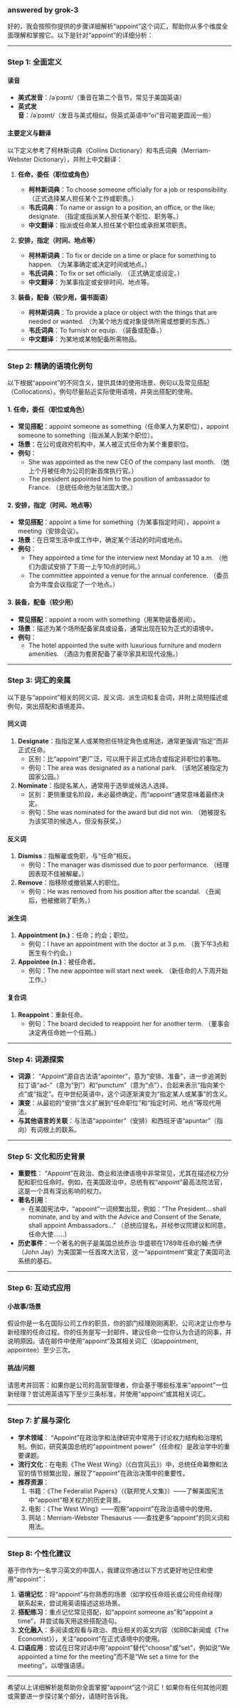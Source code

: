 ### answered by grok-3
好的，我会按照你提供的步骤详细解析“appoint”这个词汇，帮助你从多个维度全面理解和掌握它。以下是针对“appoint”的详细分析：

---

### Step 1: 全面定义
#### 读音
- **美式发音**：/əˈpɔɪnt/（重音在第二个音节，常见于美国英语）
- **英式发音**：/əˈpɔɪnt/（发音与美式相似，但英式英语中“oi”音可能更圆润一些）

#### 主要定义与翻译
以下定义参考了柯林斯词典（Collins Dictionary）和韦氏词典（Merriam-Webster Dictionary），并附上中文翻译：

1. **任命，委任（职位或角色）**
   - **柯林斯词典**：To choose someone officially for a job or responsibility. （正式选择某人担任某个工作或职责。）
   - **韦氏词典**：To name or assign to a position, an office, or the like; designate. （指定或指派某人担任某个职位、职务等。）
   - **中文翻译**：指派或任命某人担任某个职位或承担某项职责。

2. **安排，指定（时间、地点等）**
   - **柯林斯词典**：To fix or decide on a time or place for something to happen. （为某事确定或决定时间或地点。）
   - **韦氏词典**：To fix or set officially. （正式确定或设定。）
   - **中文翻译**：为某事指定或安排时间、地点等。

3. **装备，配备（较少用，偏书面语）**
   - **柯林斯词典**：To provide a place or object with the things that are needed or wanted. （为某个地方或对象提供所需或想要的东西。）
   - **韦氏词典**：To furnish or equip. （装备或配备。）
   - **中文翻译**：为某地或某物配备所需物品。

---

### Step 2: 精确的语境化例句
以下根据“appoint”的不同含义，提供具体的使用场景、例句以及常见搭配（Collocations）。例句尽量贴近实际使用语境，并突出搭配的使用。

#### 1. 任命，委任（职位或角色）
- **常见搭配**：appoint someone as something（任命某人为某职位），appoint someone to something（指派某人到某个职位）。
- **场景**：在公司或政府机构中，某人被正式任命为某个重要职位。
- **例句**：
  - She was appointed as the new CEO of the company last month. （她上个月被任命为公司的新首席执行官。）
  - The president appointed him to the position of ambassador to France. （总统任命他为驻法国大使。）

#### 2. 安排，指定（时间、地点等）
- **常见搭配**：appoint a time for something（为某事指定时间），appoint a meeting（安排会议）。
- **场景**：在日常生活中或工作中，确定某个活动的时间或地点。
- **例句**：
  - They appointed a time for the interview next Monday at 10 a.m. （他们为面试安排了下周一上午10点的时间。）
  - The committee appointed a venue for the annual conference. （委员会为年度会议指定了一个地点。）

#### 3. 装备，配备（较少用）
- **常见搭配**：appoint a room with something（用某物装备房间）。
- **场景**：描述为某个场所配备家具或设备，通常出现在较为正式的语境中。
- **例句**：
  - The hotel appointed the suite with luxurious furniture and modern amenities. （酒店为套房配备了豪华家具和现代设施。）

---

### Step 3: 词汇的亲属
以下是与“appoint”相关的同义词、反义词、派生词和复合词，并附上简短描述或例句，突出搭配和语境差异。

#### 同义词
1. **Designate**：指指定某人或某物担任特定角色或用途，通常更强调“指定”而非正式任命。
   - 区别：比“appoint”更广泛，可以用于非正式场合或指定非职位的事物。
   - 例句：The area was designated as a national park. （该地区被指定为国家公园。）
2. **Nominate**：指提名某人，通常用于选举或候选人选择。
   - 区别：更侧重提名阶段，未必最终确定，而“appoint”通常意味着最终决定。
   - 例句：She was nominated for the award but did not win. （她被提名为该奖项的候选人，但没有获奖。）

#### 反义词
1. **Dismiss**：指解雇或免职，与“任命”相反。
   - 例句：The manager was dismissed due to poor performance. （经理因表现不佳被解雇。）
2. **Remove**：指移除或撤销某人的职位。
   - 例句：He was removed from his position after the scandal. （丑闻后，他被撤销了职务。）

#### 派生词
1. **Appointment (n.)**：任命；约会；职位。
   - 例句：I have an appointment with the doctor at 3 p.m. （我下午3点和医生有个约会。）
2. **Appointee (n.)**：被任命者。
   - 例句：The new appointee will start next week. （新任命的人下周开始工作。）

#### 复合词
1. **Reappoint**：重新任命。
   - 例句：The board decided to reappoint her for another term. （董事会决定再任命她一个任期。）

---

### Step 4: 词源探索
- **词源**： “Appoint”源自古法语“apointer”，意为“安排、准备”，进一步追溯到拉丁语“ad-”（意为“到”）和“punctum”（意为“点”），合起来表示“指向某个点”或“指定”。在中世纪英语中，这个词逐渐演变为“指定某人或某事”的含义。
- **演变**：从最初的“安排”含义扩展到“任命职位”和“指定时间、地点”等现代用法。
- **与其他语言的关联**：与法语“appointer”（安排）和西班牙语“apuntar”（指向）有词根上的联系。

---

### Step 5: 文化和历史背景
- **重要性**： “Appoint”在政治、商业和法律语境中非常常见，尤其在描述权力分配和职位任命时。例如，在美国政治中，总统有权“appoint”最高法院法官，这是一个具有深远影响的权力。
- **著名引用**：
  - 在美国宪法中，“appoint”一词频繁出现，例如：“The President... shall nominate, and by and with the Advice and Consent of the Senate, shall appoint Ambassadors...” （总统应提名，并经参议院建议和同意，任命大使……）
- **历史事件**：一个著名的例子是美国总统乔治·华盛顿在1789年任命约翰·杰伊（John Jay）为美国第一任首席大法官，这一“appointment”奠定了美国司法系统的基石。

---

### Step 6: 互动式应用
#### 小故事/场景
假设你是一名在国际公司工作的职员，你的部门经理刚刚离职，公司决定让你参与新经理的任命过程。你的任务是写一封邮件，建议任命一位你认为合适的同事，并说明原因。请在邮件中使用“appoint”及其相关词汇（如appointment, appointee）至少三次。

#### 挑战/问题
请思考并回答：如果你是公司的高层管理者，你会基于哪些标准来“appoint”一位新经理？尝试用英语写下至少三条标准，并使用“appoint”或其相关词汇。

---

### Step 7: 扩展与深化
- **学术领域**： “Appoint”在政治学和法律研究中常用于讨论权力结构和治理机制。例如，研究美国总统的“appointment power”（任命权）是政治学中的重要课题。
- **流行文化**：在电影《The West Wing》（《白宫风云》）中，总统任命幕僚和法官的情节频繁出现，展现了“appoint”在政治决策中的重要性。
- **推荐资源**：
  1. 书籍：《The Federalist Papers》（《联邦党人文集》）——了解美国宪法中“appoint”相关权力的历史背景。
  2. 电影：《The West Wing》——观察“appoint”在政治语境中的使用。
  3. 网站：Merriam-Webster Thesaurus ——查找更多“appoint”的同义词和用法。

---

### Step 8: 个性化建议
基于你作为一名学习英文的中国人，我建议你通过以下方式更好地记住和使用“appoint”：
1. **语境记忆**：将“appoint”与你熟悉的场景（如学校任命班长或公司任命经理）联系起来，尝试用英语描述这些场景。
2. **搭配练习**：重点记忆常见搭配，如“appoint someone as”和“appoint a time”，并尝试每天用这些搭配造句。
3. **文化融入**：多阅读或观看与政治、商业相关的英文内容（如BBC新闻或《The Economist》），关注“appoint”在正式语境中的使用。
4. **口语应用**：尝试在日常对话中用“appoint”替代“choose”或“set”，例如说“We appointed a time for the meeting”而不是“We set a time for the meeting”，以增强语感。

---

希望以上详细解析能帮助你全面掌握“appoint”这个词汇！如果你有任何其他问题或需要进一步探讨某个部分，请随时告诉我。